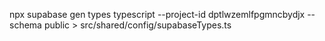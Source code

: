 npx supabase gen types typescript --project-id dptlwzemlfpgmncbydjx --schema public > src/shared/config/supabaseTypes.ts
